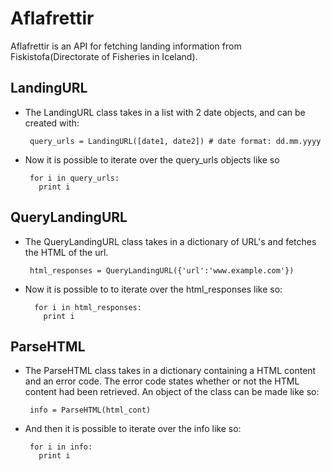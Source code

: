Aflafrettir
=========

Aflafrettir is an API for fetching landing information from Fiskistofa(Directorate of Fisheries in Iceland).  

LandingURL
---------

*  The LandingURL class takes in a list with 2 date objects, and can be created with:
        
        query_urls = LandingURL([date1, date2]) # date format: dd.mm.yyyy

*  Now it is possible to iterate over the query\_urls objects like so

        for i in query_urls:
          print i

QueryLandingURL
---------

*  The QueryLandingURL class takes in a dictionary of URL's and fetches the HTML of the url.

        html_responses = QueryLandingURL({'url':'www.example.com'})

* Now it is possible to to iterate over the html\_responses like so:

        for i in html_responses:
          print i

ParseHTML
---------

*  The ParseHTML class takes in a dictionary containing a HTML content and an error code. The error code states whether or not the HTML content had been retrieved. An object of the class can be made like so:

        info = ParseHTML(html_cont)

*  And then it is possible to iterate over the info like so:

        for i in info:
          print i
